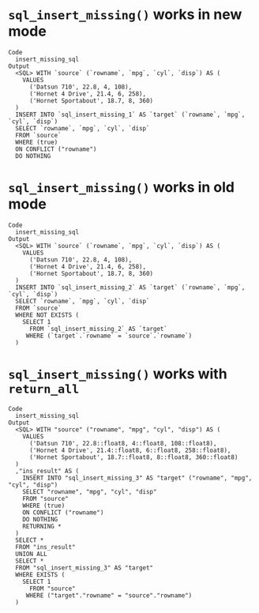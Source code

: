 # `sql_insert_missing()` works in new mode

    Code
      insert_missing_sql
    Output
      <SQL> WITH `source` (`rowname`, `mpg`, `cyl`, `disp`) AS (
        VALUES
          ('Datsun 710', 22.8, 4, 108),
          ('Hornet 4 Drive', 21.4, 6, 258),
          ('Hornet Sportabout', 18.7, 8, 360)
      )
      INSERT INTO `sql_insert_missing_1` AS `target` (`rowname`, `mpg`, `cyl`, `disp`)
      SELECT `rowname`, `mpg`, `cyl`, `disp`
      FROM `source`
      WHERE (true)
      ON CONFLICT ("rowname")
      DO NOTHING

# `sql_insert_missing()` works in old mode

    Code
      insert_missing_sql
    Output
      <SQL> WITH `source` (`rowname`, `mpg`, `cyl`, `disp`) AS (
        VALUES
          ('Datsun 710', 22.8, 4, 108),
          ('Hornet 4 Drive', 21.4, 6, 258),
          ('Hornet Sportabout', 18.7, 8, 360)
      )
      INSERT INTO `sql_insert_missing_2` AS `target` (`rowname`, `mpg`, `cyl`, `disp`)
      SELECT `rowname`, `mpg`, `cyl`, `disp`
      FROM `source`
      WHERE NOT EXISTS (
        SELECT 1
          FROM `sql_insert_missing_2` AS `target`
         WHERE (`target`.`rowname` = `source`.`rowname`)
      )

# `sql_insert_missing()` works with `return_all`

    Code
      insert_missing_sql
    Output
      <SQL> WITH "source" ("rowname", "mpg", "cyl", "disp") AS (
        VALUES
          ('Datsun 710', 22.8::float8, 4::float8, 108::float8),
          ('Hornet 4 Drive', 21.4::float8, 6::float8, 258::float8),
          ('Hornet Sportabout', 18.7::float8, 8::float8, 360::float8)
      )
      ,"ins_result" AS (
        INSERT INTO "sql_insert_missing_3" AS "target" ("rowname", "mpg", "cyl", "disp")
        SELECT "rowname", "mpg", "cyl", "disp"
        FROM "source"
        WHERE (true)
        ON CONFLICT ("rowname")
        DO NOTHING
        RETURNING *
      )
      SELECT *
      FROM "ins_result"
      UNION ALL
      SELECT *
      FROM "sql_insert_missing_3" AS "target"
      WHERE EXISTS (
        SELECT 1
          FROM "source"
         WHERE ("target"."rowname" = "source"."rowname")
      )

